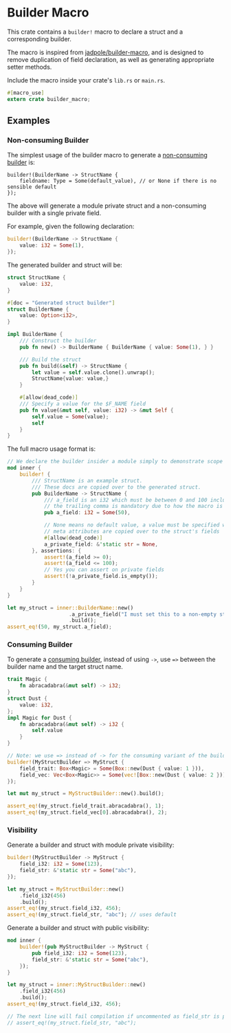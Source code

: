 # Builder Macro

This crate contains a `builder!` macro to declare a struct and a corresponding builder.

The macro is inspired from [jadpole/builder-macro][1], and is designed to
remove duplication of field declaration, as well as generating appropriate setter methods.

Include the macro inside your crate's `lib.rs` or `main.rs`.

```rust
#[macro_use]
extern crate builder_macro;
```

## Examples

### Non-consuming Builder

The simplest usage of the builder macro to generate a [non-consuming builder][2] is:

```rust,ignore
builder!(BuilderName -> StructName {
    fieldname: Type = Some(default_value), // or None if there is no sensible default
});
```

The above will generate a module private struct and a non-consuming builder with a single private field.

For example, given the following declaration:

```rust
builder!(BuilderName -> StructName {
    value: i32 = Some(1),
});
```

The generated builder and struct will be:

```rust
struct StructName {
    value: i32,
}

#[doc = "Generated struct builder"]
struct BuilderName {
    value: Option<i32>,
}

impl BuilderName {
    /// Construct the builder
    pub fn new() -> BuilderName { BuilderName { value: Some(1), } }

    /// Build the struct
    pub fn build(&self) -> StructName {
        let value = self.value.clone().unwrap();
        StructName{value: value,}
    }

    #[allow(dead_code)]
    /// Specify a value for the $F_NAME field
    pub fn value(&mut self, value: i32) -> &mut Self {
        self.value = Some(value);
        self
    }
}
```

The full macro usage format is:

```rust
// We declare the builder insider a module simply to demonstrate scope
mod inner {
    builder! {
        /// StructName is an example struct.
        /// These docs are copied over to the generated struct.
        pub BuilderName -> StructName {
            /// a_field is an i32 which must be between 0 and 100 inclusive
            // the trailing comma is mandatory due to how the macro is parsed
            pub a_field: i32 = Some(50),

            // None means no default value, a value must be specified when building
            // meta attributes are copied over to the struct's fields
            #[allow(dead_code)]
            a_private_field: &'static str = None,
        }, assertions: {
            assert!(a_field >= 0);
            assert!(a_field <= 100);
            // Yes you can assert on private fields
            assert!(!a_private_field.is_empty());
        }
    }
}

let my_struct = inner::BuilderName::new()
                    .a_private_field("I must set this to a non-empty string")
                    .build();
assert_eq!(50, my_struct.a_field);
```

### Consuming Builder

To generate a [consuming builder][3], instead of using `->`, use `=>` between the builder name and the target struct
name.

```rust
trait Magic {
    fn abracadabra(&mut self) -> i32;
}
struct Dust {
    value: i32,
};
impl Magic for Dust {
    fn abracadabra(&mut self) -> i32 {
        self.value
    }
}

// Note: we use => instead of -> for the consuming variant of the builder
builder!(MyStructBuilder => MyStruct {
    field_trait: Box<Magic> = Some(Box::new(Dust { value: 1 })),
    field_vec: Vec<Box<Magic>> = Some(vec![Box::new(Dust { value: 2 })]),
});

let mut my_struct = MyStructBuilder::new().build();

assert_eq!(my_struct.field_trait.abracadabra(), 1);
assert_eq!(my_struct.field_vec[0].abracadabra(), 2);
```

### Visibility

Generate a builder and struct with module private visibility:

```rust
builder!(MyStructBuilder -> MyStruct {
    field_i32: i32 = Some(123),
    field_str: &'static str = Some("abc"),
});

let my_struct = MyStructBuilder::new()
    .field_i32(456)
    .build();
assert_eq!(my_struct.field_i32, 456);
assert_eq!(my_struct.field_str, "abc"); // uses default
```

Generate a builder and struct with public visibility:

```rust
mod inner {
    builder!(pub MyStructBuilder -> MyStruct {
        pub field_i32: i32 = Some(123),
        field_str: &'static str = Some("abc"),
    });
}

let my_struct = inner::MyStructBuilder::new()
    .field_i32(456)
    .build();
assert_eq!(my_struct.field_i32, 456);

// The next line will fail compilation if uncommented as field_str is private
// assert_eq!(my_struct.field_str, "abc");
```

[1]: http://jadpole.github.io/rust/builder-macro
[2]: https://doc.rust-lang.org/style/ownership/builders.html#non-consuming-builders-preferred
[3]: https://doc.rust-lang.org/style/ownership/builders.html#consuming-builders
